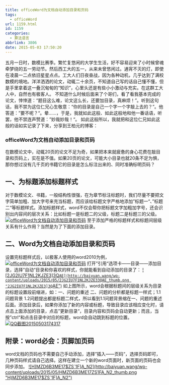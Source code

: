 ```yaml
---
title: officeWord为文档自动添加目录和页码
tags:
  - officeWord
url: 1159.html
id: 1159
categories:
  - 算法语言
abbrlink: 3806
date: 2015-05-03 17:50:20
---
```


五月一日时，数模比赛季。繁忙复悠闲的大学生生活，好不容易迎来了小时候曾魂牵梦绕的五一劳动节。然后西工大的五一，从来未曾悠闲过。通宵不灭的灯，即使在凌晨一二点依旧星星点点。工大人们日夜奋战，因为各种动机，几乎达到了满校数模的境地。洋洋洒洒的论文，动辄二十余页，不知道自己写的话自己懂不懂，但是手里拿着这一叠沉甸甸的“知识”，心里头还是有些小小激动与充实。在这群工大人中，自然也有极客人。 不知道什么时候后面来了个哥们，看了看我基本完成的论文，悻悻道：“题目这么难，论文这么长，还要加目录，真麻烦！”。听到这句话，我不禁为这位仁兄心生敬意：“你的目录是自己一个字一个字敲上去的？”。他答道：”要不呢？“。晕……，于是，我就如此这般、如此这般地和他一番话语，听罢，他不禁连声赞道：”妙哉妙哉！“。 如此这般所以，我就把和这位仁兄如此这般的话如实记录了下来，分享到王柏元的博客：

### officeWord为文档自动添加目录和页码

在数模论文中，动辄20页的论文不足为奇，如果把本来就疲惫的身心花费在敲目录和页码上，实在是不值。如果20页的论文，可能大小目录也就20条不足为惧，那你想过没有几千页的书籍它的目录是怎么标注出来的、同时准确标明页码？

一、为标题添加标题样式
-----------

对于数模论文、书籍，一般结构性很强，在为章节标注标题时，我们尽量不要把文字简单加粗、加大字号来充当标题，而应该给标题文字严格地添加”标题一“、”标题二“等标题样式。添加标题样式，word不仅会帮你把标题文字加粗加字号，还会识别出内容间的层次关系：比如标题一是标题二的父级，标题二是标题三的父级。 [![officeWord为文档自动添加目录和页码](http://baiyuan.wang/wp-content/uploads/2015/05/image_thumb.png "officeWord为文档自动添加目录和页码")](http://baiyuan.wang/wp-content/uploads/2015/05/image.png) 至于添加严格的标题样式和标题间层级关系有什么作用？当然是为了下面的添加目录。

二、Word为文档自动添加目录和页码
------------------

设置完标题样式后，以极客人使用的word2010为例， [![officeWord为文档自动添加目录和页码](http://baiyuan.wang/wp-content/uploads/2015/05/ZNC5DOX87JX88W_L6_thumb.png "officeWord为文档自动添加目录和页码")](http://baiyuan.wang/wp-content/uploads/2015/05/ZNC5DOX87JX88W_L6.png) 打开”引用“选项卡——目录——添加目录，选择”自动“目录和你喜欢的样式，你就能看到自动添加的目录了： [![2JG2IU7F1NL2KJZE3]3Q`AE](http://baiyuan.wang/wp-content/uploads/2015/05/2JG2IU7F1NL2KJZE33QAE_thumb.png "2JG2IU7F1NL2KJZE3]3Q`AE")](http://baiyuan.wang/wp-content/uploads/2015/05/2JG2IU7F1NL2KJZE33QAE.png) 如上图所示，word会根据标题间的层级关系为目录的标题设置段前缩进，如：一、问题的重述 二、问题的分析都是标题一样式；1.1问题背景 1.2问题提出都是标题二样式，所以看到1.1问题背景缩在一、问题的重述后面。添加目录后，如果你添加了新的内容或标题，导致目录应该相应变化时，请点击上面添加的目录，点击”更新目录“，目录内容和页码会自动更新；而且，当按”ctrl“和点击目录中对应的标题，word会自动跳到标题的位置。 [![QQ截图20150503174317](http://baiyuan.wang/wp-content/uploads/2015/05/QQ20150503174317_thumb.png "QQ截图20150503174317")](http://baiyuan.wang/wp-content/uploads/2015/05/QQ20150503174317.png)  

附录：word必会：页脚加页码
---------------

word文档的页码也不需要自己手动添加，选择”插入——页码“，选择页码即可，几种页码样式请自己选择。这样在建立一个新的word页面时，新页面的页码也会同步添加。 [![H)MZD6B3ME17$ZS`1F]A_N2](http://baiyuan.wang/wp-content/uploads/2015/05/HMZD6B3ME17ZS1FA_N2_thumb.png "H)MZD6B3ME17$ZS`1F]A_N2")](http://baiyuan.wang/wp-content/uploads/2015/05/HMZD6B3ME17ZS1FA_N2.png)